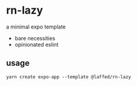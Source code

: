 # rn-lazy

a minimal expo template

  - bare necessities 
  - opinionated eslint

## usage

```
yarn create expo-app --template @laffed/rn-lazy
```

